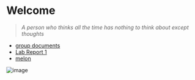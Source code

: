# Welcome

> *A person who thinks all the time has nothing to think about except thoughts*

* [group documents](https://docs.google.com/spreadsheets/d/1nDChCDrNJf4d_pKU3y9YZj-XCJMpLGiEtNDkRtMSCxU/edit#gid=0)
* [Lab Report 1](https://etang0.github.io/cse15l-lab-reports/lab1.html)
* [melon](https://etang0.github.io/cse15l-lab-reports/melon.html)

![image](https://wompampsupport.azureedge.net/fetchimage?siteId=7575&v=2&jpgQuality=100&width=700&url=https%3A%2F%2Fi.kym-cdn.com%2Fentries%2Ficons%2Ffacebook%2F000%2F023%2F977%2Fcover3.jpg)
